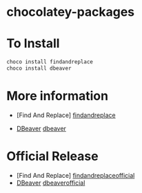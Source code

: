 # chocolatey-packages

# To Install
```powershell
choco install findandreplace
choco install dbeaver
```

# More information
- [Find And Replace] [findandreplace]
- [DBeaver] [dbeaver]

   [findandreplace]: <https://chocolatey.org/packages/findandreplace>
   [dbeaver]: <https://chocolatey.org/packages/dbeaver>
   
# Official Release
- [Find And Replace] [findandreplaceofficial]
- [DBeaver] [dbeaverofficial]

[findandreplaceofficial]: <http://findandreplace.sourceforge.net/>
[dbeaverofficial]: <http://dbeaver.jkiss.org/>
